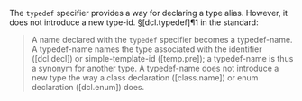 The `typedef` specifier provides a way for declaring a type alias. However, it does not introduce a new type-id. §[dcl.typedef]¶1 in the standard:

> A name declared with the `typedef` specifier becomes a typedef-name. A typedef-name names the type associated with the identifier ([dcl.decl]) or simple-template-id ([temp.pre]); a typedef-name is thus a synonym for another type. A typedef-name does not introduce a new type the way a class declaration ([class.name]) or enum declaration ([dcl.enum]) does.